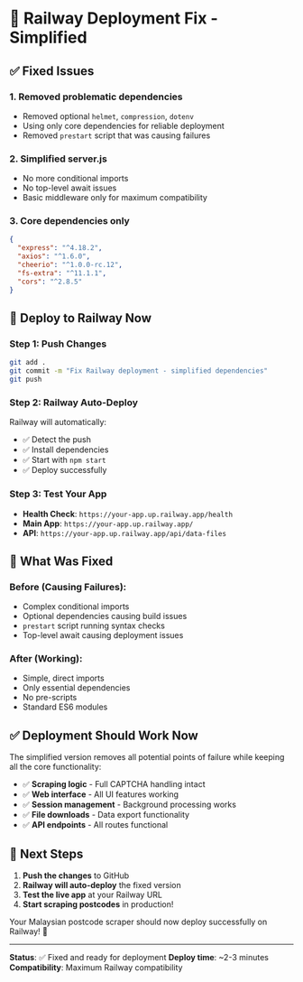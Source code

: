 # 🚄 Railway Deployment Fix - Simplified

## ✅ Fixed Issues

### 1. Removed problematic dependencies
- Removed optional `helmet`, `compression`, `dotenv`
- Using only core dependencies for reliable deployment
- Removed `prestart` script that was causing failures

### 2. Simplified server.js
- No more conditional imports
- No top-level await issues
- Basic middleware only for maximum compatibility

### 3. Core dependencies only
```json
{
  "express": "^4.18.2",
  "axios": "^1.6.0", 
  "cheerio": "^1.0.0-rc.12",
  "fs-extra": "^11.1.1",
  "cors": "^2.8.5"
}
```

## 🚀 Deploy to Railway Now

### Step 1: Push Changes
```bash
git add .
git commit -m "Fix Railway deployment - simplified dependencies"
git push
```

### Step 2: Railway Auto-Deploy
Railway will automatically:
- ✅ Detect the push
- ✅ Install dependencies
- ✅ Start with `npm start`
- ✅ Deploy successfully

### Step 3: Test Your App
- **Health Check**: `https://your-app.up.railway.app/health`
- **Main App**: `https://your-app.up.railway.app/`
- **API**: `https://your-app.up.railway.app/api/data-files`

## 🔧 What Was Fixed

### Before (Causing Failures):
- Complex conditional imports
- Optional dependencies causing build issues
- `prestart` script running syntax checks
- Top-level await causing deployment issues

### After (Working):
- Simple, direct imports
- Only essential dependencies
- No pre-scripts
- Standard ES6 modules

## ✅ Deployment Should Work Now

The simplified version removes all potential points of failure while keeping all the core functionality:

- ✅ **Scraping logic** - Full CAPTCHA handling intact
- ✅ **Web interface** - All UI features working
- ✅ **Session management** - Background processing works
- ✅ **File downloads** - Data export functionality
- ✅ **API endpoints** - All routes functional

## 🎯 Next Steps

1. **Push the changes** to GitHub
2. **Railway will auto-deploy** the fixed version
3. **Test the live app** at your Railway URL
4. **Start scraping postcodes** in production!

Your Malaysian postcode scraper should now deploy successfully on Railway! 🌟

---

**Status**: ✅ Fixed and ready for deployment
**Deploy time**: ~2-3 minutes
**Compatibility**: Maximum Railway compatibility
